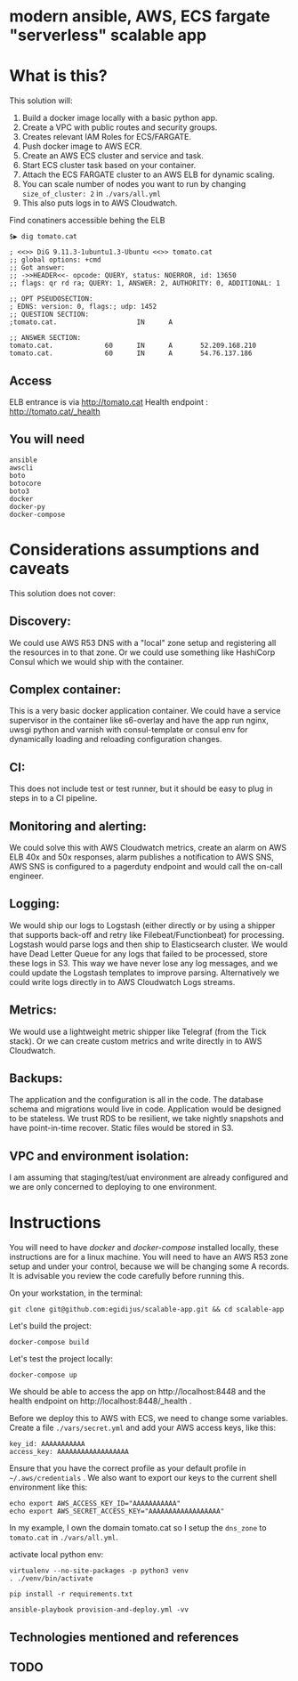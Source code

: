 # modern ansible, AWS, ECS fargate "serverless" scalable app

# What is this?
This solution will:
1. Build a docker image locally with a basic python app.
1. Create a VPC with public routes and security groups.
1. Creates relevant IAM Roles for ECS/FARGATE.
1. Push docker image to AWS ECR.
1. Create an AWS ECS cluster and service and task.
1. Start ECS cluster task based on your container.
1. Attach the ECS FARGATE cluster to an AWS ELB for dynamic scaling.
1. You can scale number of nodes you want to run by changing `size_of_cluster: 2` in `./vars/all.yml`
1. This also puts logs in to AWS Cloudwatch.




Find conatiners accessible behing the ELB
```
$▶ dig tomato.cat

; <<>> DiG 9.11.3-1ubuntu1.3-Ubuntu <<>> tomato.cat
;; global options: +cmd
;; Got answer:
;; ->>HEADER<<- opcode: QUERY, status: NOERROR, id: 13650
;; flags: qr rd ra; QUERY: 1, ANSWER: 2, AUTHORITY: 0, ADDITIONAL: 1

;; OPT PSEUDOSECTION:
; EDNS: version: 0, flags:; udp: 1452
;; QUESTION SECTION:
;tomato.cat.                    IN      A

;; ANSWER SECTION:
tomato.cat.             60      IN      A       52.209.168.210
tomato.cat.             60      IN      A       54.76.137.186
```

## Access
ELB entrance is via  http://tomato.cat
Health endpoint : http://tomato.cat/_health


## You will need

```
ansible
awscli
boto
botocore
boto3
docker
docker-py
docker-compose
```




# Considerations assumptions and caveats
This solution does not cover:
## Discovery:
We could use AWS R53 DNS with a "local" zone setup and registering all the resources in to that zone. Or we could use something like HashiCorp Consul which we would ship with the container.

## Complex container:
This is a very basic docker application container. We could have a service supervisor in the container like s6-overlay and have the app run nginx, uwsgi python and varnish with consul-template or consul env for dynamically loading and reloading configuration changes.

## CI:
This does not include test or test runner, but it should be easy to plug in steps in to a CI pipeline.

## Monitoring and alerting:
We could solve this with AWS Cloudwatch metrics, create an alarm on AWS ELB 40x and 50x responses, alarm publishes a notification to AWS SNS, AWS SNS is configured to a pagerduty endpoint and would call the on-call engineer.

## Logging:
We would ship our logs to Logstash (either directly or by using a shipper that supports back-off and retry like Filebeat/Functionbeat) for processing. Logstash would parse logs and then ship to Elasticsearch cluster. We would have Dead Letter Queue for any logs that failed to be processed, store these logs in S3. This way we have never lose any log messages, and we could update the Logstash templates to improve parsing. Alternatively we could write logs directly in to AWS Cloudwatch Logs streams.

## Metrics:
We would use a lightweight metric shipper like Telegraf (from the Tick stack). Or we can create custom metrics and write directly in to AWS Cloudwatch.

## Backups:
The application and the configuration is all in the code. The database schema and migrations would live in code. Application would be designed to be stateless. We trust RDS to be resilient, we take nightly snapshots and have point-in-time recover. Static files would be stored in S3.

## VPC and environment isolation:
I am assuming that staging/test/uat environment are already configured and we are only concerned to deploying to one environment.


# Instructions
You will need to have *docker* and *docker-compose* installed locally, these instructions are for a linux machine.
You will need to have an AWS R53 zone setup and under your control, because we will be changing some A records. It is advisable you review the code carefully before running this.


On your workstation, in the terminal:
```
git clone git@github.com:egidijus/scalable-app.git && cd scalable-app
```

Let's build the project:
```
docker-compose build
```

Let's test the project locally:
```
docker-compose up
```
We should be able to access the app on http://localhost:8448 and the health endpoint on http://localhost:8448/_health .

Before we deploy this to AWS with ECS, we need to change some variables.
Create a file `./vars/secret.yml` and add your AWS access keys, like this:
```
key_id: AAAAAAAAAAA
access_key: AAAAAAAAAAAAAAAAAA
```
Ensure that you have the correct profile as your default profile in `~/.aws/credentials` .
We also want to export our keys to the current shell environment like this:

```
echo export AWS_ACCESS_KEY_ID="AAAAAAAAAAA"
echo export AWS_SECRET_ACCESS_KEY="AAAAAAAAAAAAAAAAAA"
```

In my example, I own the domain tomato.cat so I setup the `dns_zone` to `tomato.cat` in `./vars/all.yml`.


activate local python env:
```
virtualenv --no-site-packages -p python3 venv
. ./venv/bin/activate

pip install -r requirements.txt

ansible-playbook provision-and-deploy.yml -vv
```


## Technologies mentioned and references




## TODO


